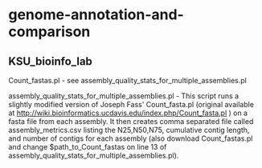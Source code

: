 genome-annotation-and-comparison
================================

KSU_bioinfo_lab
---------------

Count_fastas.pl - see assembly_quality_stats_for_multiple_assemblies.pl

assembly_quality_stats_for_multiple_assemblies.pl - This script runs a slightly modified version of Joseph Fass' Count_fasta.pl (original available at http://wiki.bioinformatics.ucdavis.edu/index.php/Count_fasta.pl ) on a fasta file from each assembly. It then creates comma separated file called assembly_metrics.csv listing the N25,N50,N75, cumulative contig length, and number of contigs for each assembly (also download Count_fastas.pl and change $path_to_Count_fastas on line 13 of assembly_quality_stats_for_multiple_assemblies.pl).
